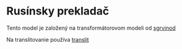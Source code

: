 # Rusínsky prekladač

Tento model je založený na transformátorovom modeli od [sgrvinod](https://github.com/sgrvinod/a-PyTorch-Tutorial-to-Transformers)

Na translitovanie používa [translit](https://github.com/surfinzap/translit-rue)